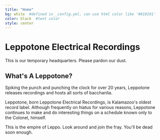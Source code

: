 ```yaml
---
title: "Home"
bg: white  #defined in _config.yml, can use html color like '#010101'
color: black  #text color
style: center
---
```


# Leppotone Electrical Recordings
This is our temporary headquarters. Please pardon our dust.

## What's A Leppotone?
Spiking the punch and punching the clock for over 20 years, Leppotone releases recordings and hosts all sorts of bacchanlia. 

Leppotone, born Leppotone Electrical Recordings, is Kalamazoo's oldest record label. Although frequently on hiatus for various reasons, Leppotone continues to make and do interesting things on a schedule known only to the Colonel, himself. 

This is the empire of Leppo. Look around and join the fray. You'll be dead soon enough.

